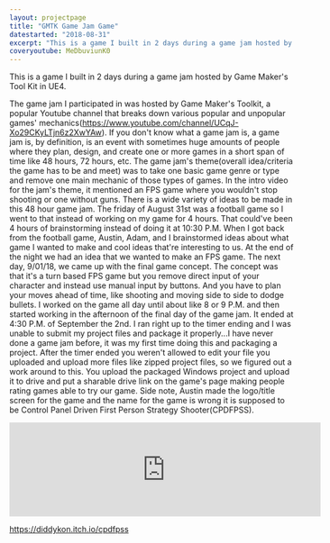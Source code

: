 ```yaml
---
layout: projectpage
title: "GMTK Game Jam Game"
datestarted: "2018-08-31"
excerpt: "This is a game I built in 2 days during a game jam hosted by Game Maker's Tool Kit in UE4."
coveryoutube: MeDbuviunK0
---
```


This is a game I built in 2 days during a game jam hosted by Game Maker's Tool Kit in UE4.

The game jam I participated in was hosted by Game Maker's Toolkit, a popular Youtube channel that breaks down various popular and unpopular games' mechanics(https://www.youtube.com/channel/UCqJ-Xo29CKyLTjn6z2XwYAw). If you don't know what a game jam is, a game jam is, by definition, is an event with sometimes huge amounts of people where they plan, design, and create one or more games in a short span of time like 48 hours, 72 hours, etc. The game jam's theme(overall idea/criteria the game has to be and meet) was to take one basic game genre or type and remove one main mechanic of those types of games. In the intro video for the jam's theme, it mentioned an FPS game where you wouldn't stop shooting or one without guns. There is a wide variety of ideas to be made in this 48 hour game jam. The friday of August 31st was a football game so I went to that instead of working on my game for 4 hours. That could've been 4 hours of brainstorming instead of doing it at 10:30 P.M. When I got back from the football game, Austin, Adam, and I brainstormed ideas about what game I wanted to make and cool ideas that're interesting to us. At the end of the night we had an idea that we wanted to make an FPS game. The next day, 9/01/18, we came up with the final game concept. The concept was that it's a turn based FPS game but you remove direct input of your character and instead use manual input by buttons. And you have to plan your moves ahead of time, like shooting and moving side to side to dodge bullets. I worked on the game all day until about like 8 or 9 P.M. and then started working in the afternoon of the final day of the game jam. It ended at 4:30 P.M. of September the 2nd. I ran right up to the timer ending and I was unable to submit my project files and package it properly...I have never done a game jam before, it was my first time doing this and packaging a project. After the timer ended you weren't allowed to edit your file you uploaded and upload more files like zipped project files, so we figured out a work around to this. You upload the packaged Windows project and upload it to drive and put a sharable drive link on the game's page making people rating games able to try our game. Side note, Austin made the logo/title screen for the game and the name for the game is wrong it is supposed to be Control Panel Driven First Person Strategy Shooter(CPDFPSS).

<iframe src="https://itch.io/embed/301322" height="167" width="552" frameborder="0"></iframe>

https://diddykon.itch.io/cpdfpss